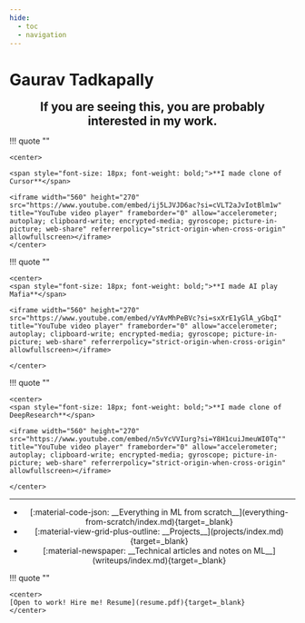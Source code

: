 ```yaml
---
hide:
  - toc
  - navigation
---
```


# **Gaurav Tadkapally**

<center>
<span style="font-size: 21px; font-weight: bold;">If you are seeing this, you are probably interested in my work.</span>
</center>

<div class="grid cards" markdown>


!!! quote ""

    <center>

    <span style="font-size: 18px; font-weight: bold;">**I made clone of Cursor**</span>

    <iframe width="560" height="270" src="https://www.youtube.com/embed/ij5LJVJD6ac?si=cVLT2aJvIotBlm1w" title="YouTube video player" frameborder="0" allow="accelerometer; autoplay; clipboard-write; encrypted-media; gyroscope; picture-in-picture; web-share" referrerpolicy="strict-origin-when-cross-origin" allowfullscreen></iframe>
    </center>

!!! quote ""

    <center>
    <span style="font-size: 18px; font-weight: bold;">**I made AI play Mafia**</span>

    <iframe width="560" height="270" src="https://www.youtube.com/embed/vYAvMhPeBVc?si=sxXrE1yGlA_yGbqI" title="YouTube video player" frameborder="0" allow="accelerometer; autoplay; clipboard-write; encrypted-media; gyroscope; picture-in-picture; web-share" referrerpolicy="strict-origin-when-cross-origin" allowfullscreen></iframe>

    </center>

!!! quote ""

    <center>
    <span style="font-size: 18px; font-weight: bold;">**I made clone of DeepResearch**</span>
    
    <iframe width="560" height="270" src="https://www.youtube.com/embed/n5vYcVVIurg?si=Y8H1cuiJmeuWI0Tq"" title="YouTube video player" frameborder="0" allow="accelerometer; autoplay; clipboard-write; encrypted-media; gyroscope; picture-in-picture; web-share" referrerpolicy="strict-origin-when-cross-origin" allowfullscreen></iframe>
    
    </center>

</div>

---

<div class="grid cards" markdown>

- <center>[:material-code-json: __Everything in ML from scratch__](everything-from-scratch/index.md){target=_blank}</center>
- <center>[:material-view-grid-plus-outline: __Projects__](projects/index.md){target=_blank}</center>
- <center>[:material-newspaper: __Technical articles and notes on ML__](writeups/index.md){target=_blank}</center>

</div>


<div class="grid cards" markdown>

!!! quote ""

    <center>
    [Open to work! Hire me! Resume](resume.pdf){target=_blank}
    </center>
</div>


<!-- <div class="grid cards" markdown>

- <center>[Subscribe to our newsletter](#){ .md-button }</center>

- <center>[Subscribe to our newsletter](#){ .md-button }</center>

- <center>[Subscribe to our newsletter](#){ .md-button }</center> -->
<!-- 
    ---
    

    Technical articles, tutorials, and notes on anything machine learning.

- [__Building ML from scratch__](everything-from-scratch/index.md)

    ---

    Building ML from scratch, focusing on the fundamentals and the __*matrix multiplications*__.

- [__Projects__](projects/index.md)

    ---

    A collection of ML projects focused on RAG, LLMs, Transformers, and deep neural networks.  -->

</div>




<!-- <div class="grid cards" markdown>

- [__Write-ups__](writeups/index.md)

    ---

    Technical articles, tutorials, and notes on anything machine learning.

- [__Building ML from scratch__](everything-from-scratch/index.md)

    ---

    Building ML from scratch, focusing on the fundamentals and the __*matrix multiplications*__.

- [__Projects__](projects/index.md)

    ---

    A collection of ML projects focused on RAG, LLMs, Transformers, and deep neural networks. 

</div>

<div class="grid cards" markdown>


!!! tip "Introducing Flow | I made my own Cursor in a week!"

    <center>
    <iframe width="560" height="315" src="https://www.youtube.com/embed/ij5LJVJD6ac?si=cVLT2aJvIotBlm1w" title="YouTube video player" frameborder="0" allow="accelerometer; autoplay; clipboard-write; encrypted-media; gyroscope; picture-in-picture; web-share" referrerpolicy="strict-origin-when-cross-origin" allowfullscreen></iframe>
    
    [**Watch it in action** :simple-youtube:](https://youtu.be/PYhTg8f4q08){target=_blank}</center>
    </center>

!!! tip "See how I made AI play Mafia!"

    <center>
    <iframe width="560" height="315" src="https://www.youtube.com/embed/vYAvMhPeBVc?si=sxXrE1yGlA_yGbqI" title="YouTube video player" frameborder="0" allow="accelerometer; autoplay; clipboard-write; encrypted-media; gyroscope; picture-in-picture; web-share" referrerpolicy="strict-origin-when-cross-origin" allowfullscreen></iframe>

    [:simple-youtube: **Demo**](https://www.youtube.com/watch?v=vYAvMhPeBVc){target=_blank} [:material-web: **Blog**](writeups/AI-plays-mafia/){target=_blank}</center>

</div>


!!! note ""
    <center>
    [Open to Work. HIRE ME!](resume.pdf){target=_blank}

    [Resume :material-file-document:](resume.pdf){target=_blank}
    </center> -->


<!-- !!! tip "Featured | testGen: AI Software Tester"

    __LLM based software test generator__, implemented using optimized LLM decoding strategies (Speculative Decoding), accelerating inference by 3x, and Abstract Syntax Tree
    (AST)-based retrieval for precise code context. 
    
    [**Watch the demo** :simple-youtube:](https://youtu.be/PYhTg8f4q08) to see it in action! -->
